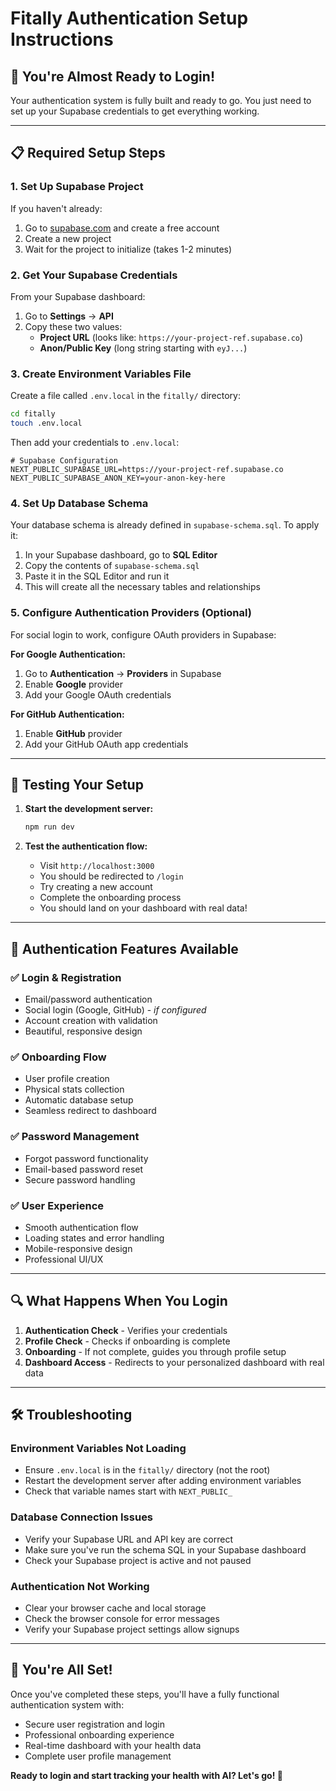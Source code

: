 # Fitally Authentication Setup Instructions

## 🚀 **You're Almost Ready to Login!**

Your authentication system is fully built and ready to go. You just need to set up your Supabase credentials to get everything working.

---

## 📋 **Required Setup Steps**

### 1. **Set Up Supabase Project**

If you haven't already:
1. Go to [supabase.com](https://supabase.com) and create a free account
2. Create a new project
3. Wait for the project to initialize (takes 1-2 minutes)

### 2. **Get Your Supabase Credentials**

From your Supabase dashboard:
1. Go to **Settings** → **API**
2. Copy these two values:
   - **Project URL** (looks like: `https://your-project-ref.supabase.co`)
   - **Anon/Public Key** (long string starting with `eyJ...`)

### 3. **Create Environment Variables File**

Create a file called `.env.local` in the `fitally/` directory:

```bash
cd fitally
touch .env.local
```

Then add your credentials to `.env.local`:

```env
# Supabase Configuration
NEXT_PUBLIC_SUPABASE_URL=https://your-project-ref.supabase.co
NEXT_PUBLIC_SUPABASE_ANON_KEY=your-anon-key-here
```

### 4. **Set Up Database Schema**

Your database schema is already defined in `supabase-schema.sql`. To apply it:

1. In your Supabase dashboard, go to **SQL Editor**
2. Copy the contents of `supabase-schema.sql`
3. Paste it in the SQL Editor and run it
4. This will create all the necessary tables and relationships

### 5. **Configure Authentication Providers (Optional)**

For social login to work, configure OAuth providers in Supabase:

**For Google Authentication:**
1. Go to **Authentication** → **Providers** in Supabase
2. Enable **Google** provider
3. Add your Google OAuth credentials

**For GitHub Authentication:**
1. Enable **GitHub** provider
2. Add your GitHub OAuth app credentials

---

## 🧪 **Testing Your Setup**

1. **Start the development server:**
   ```bash
   npm run dev
   ```

2. **Test the authentication flow:**
   - Visit `http://localhost:3000`
   - You should be redirected to `/login`
   - Try creating a new account
   - Complete the onboarding process
   - You should land on your dashboard with real data!

---

## 🎯 **Authentication Features Available**

### ✅ **Login & Registration**
- Email/password authentication
- Social login (Google, GitHub) - *if configured*
- Account creation with validation
- Beautiful, responsive design

### ✅ **Onboarding Flow**
- User profile creation
- Physical stats collection
- Automatic database setup
- Seamless redirect to dashboard

### ✅ **Password Management**
- Forgot password functionality
- Email-based password reset
- Secure password handling

### ✅ **User Experience**
- Smooth authentication flow
- Loading states and error handling
- Mobile-responsive design
- Professional UI/UX

---

## 🔍 **What Happens When You Login**

1. **Authentication Check** - Verifies your credentials
2. **Profile Check** - Checks if onboarding is complete
3. **Onboarding** - If not complete, guides you through profile setup
4. **Dashboard Access** - Redirects to your personalized dashboard with real data

---

## 🛠️ **Troubleshooting**

### **Environment Variables Not Loading**
- Ensure `.env.local` is in the `fitally/` directory (not the root)
- Restart the development server after adding environment variables
- Check that variable names start with `NEXT_PUBLIC_`

### **Database Connection Issues**
- Verify your Supabase URL and API key are correct
- Make sure you've run the schema SQL in your Supabase dashboard
- Check your Supabase project is active and not paused

### **Authentication Not Working**
- Clear your browser cache and local storage
- Check the browser console for error messages
- Verify your Supabase project settings allow signups

---

## 🎉 **You're All Set!**

Once you've completed these steps, you'll have a fully functional authentication system with:
- Secure user registration and login
- Professional onboarding experience  
- Real-time dashboard with your health data
- Complete user profile management

**Ready to login and start tracking your health with AI? Let's go! 🚀** 